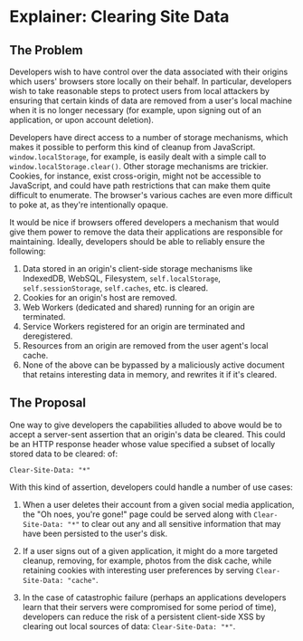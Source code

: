 # Explainer: Clearing Site Data

## The Problem

Developers wish to have control over the data associated with their origins which users' browsers
store locally on their behalf. In particular, developers wish to take reasonable steps to protect
users from local attackers by ensuring that certain kinds of data are removed from a user's local
machine when it is no longer necessary (for example, upon signing out of an application, or upon
account deletion).

Developers have direct access to a number of storage mechanisms, which makes it possible to perform
this kind of cleanup from JavaScript. `window.localStorage`, for example, is easily dealt with a
simple call to `window.localStorage.clear()`. Other storage mechanisms are trickier. Cookies, for
instance, exist cross-origin, might not be accessible to JavaScript, and could have path
restrictions that can make them quite difficult to enumerate. The browser's various caches are even
more difficult to poke at, as they're intentionally opaque.

It would be nice if browsers offered developers a mechanism that would give them power to remove the
data their applications are responsible for maintaining. Ideally, developers should be able to
reliably ensure the following:

1.  Data stored in an origin's client-side storage mechanisms like IndexedDB, WebSQL, Filesystem,
    `self.localStorage`, `self.sessionStorage`, `self.caches`, etc. is cleared.
2.  Cookies for an origin's host are removed.
3.  Web Workers (dedicated and shared) running for an origin are terminated.
4.  Service Workers registered for an origin are terminated and deregistered.
5.  Resources from an origin are removed from the user agent's local cache.
6.  None of the above can be bypassed by a maliciously active document that
    retains interesting data in memory, and rewrites it if it's cleared.

## The Proposal

One way to give developers the capabilities alluded to above would be to accept a server-sent
assertion that an origin's data be cleared. This could be an HTTP response header whose value
specified a subset of locally stored data to be cleared:
of:

```
Clear-Site-Data: "*"
```

With this kind of assertion, developers could handle a number of use cases:

1.  When a user deletes their account from a given social media application, the "Oh noes, you're
    gone!" page could be served along with `Clear-Site-Data: "*"` to clear out any and all sensitive
    information that may have been persisted to the user's disk.

2.  If a user signs out of a given application, it might do a more targeted cleanup, removing, for
    example, photos from the disk cache, while retaining cookies with interesting user preferences
    by serving `Clear-Site-Data: "cache"`.

3.  In the case of catastrophic failure (perhaps an applications developers learn that their servers
    were compromised for some period of time), developers can reduce the risk of a persistent
    client-side XSS by clearing out local sources of data: `Clear-Site-Data: "*"`.
